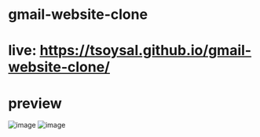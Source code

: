 # gmail-website-clone
# live: https://tsoysal.github.io/gmail-website-clone/
# preview
![image](https://github.com/tsoysal/gmail-website-clone/assets/137247868/91f84d43-873e-42d2-aaa2-62fcd59ebe19)
![image](https://github.com/tsoysal/gmail-website-clone/assets/137247868/a8acf825-3a8c-4043-bfc1-f554a91d1d26)
